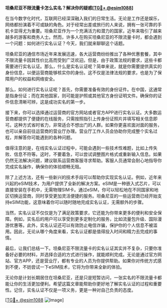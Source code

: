 **坦桑尼亚不限流量卡怎么实名？解决你的疑惑[[TG💪+ @esim1088](https://t.me/s/esim1088)]**

在当今数字化时代，互联网已经深深融入我们的日常生活。无论是工作还是娱乐，网络都扮演着不可或缺的角色。对于经常出差或旅行的人来说，拥有一张可靠的手机卡显得尤为重要。坦桑尼亚作为一个充满活力和潜力的国家，近年来吸引了越来越多的游客和商务人士。然而，许多人在购买坦桑尼亚的不限流量卡时，都会遇到一个问题：如何进行实名认证？今天，我们就来聊聊这个话题。

坦桑尼亚的通信市场近年来发展迅速，各大运营商纷纷推出了各种优惠套餐，其中不限流量卡因其性价比高而受到广泛欢迎。但是，由于政策法规的要求，这些卡都需要进行实名认证。那么，什么是实名认证呢？简单来说，就是你需要提供真实的身份信息，以便运营商能够核实你的身份。这不仅是法律法规的要求，也是为了保障用户的权益和网络安全。

那么，如何进行实名认证呢？首先，你需要准备有效的身份证件。在中国，这通常是指身份证；而在其他国家，则可能是护照或其他官方身份证明文件。确保你的证件信息清晰可辨，这是成功实名的第一步。

接下来，你可以选择通过运营商的官方网站或者官方APP进行实名认证。大多数运营商都提供了便捷的在线服务，只需按照指引上传身份证照片并填写相关信息即可。这种方式省时省力，非常适合不想出门的人群。如果你更喜欢面对面的服务，也可以亲自前往运营商的营业厅办理。营业厅工作人员会协助你完成整个实名过程，并解答你可能遇到的各种问题。

值得注意的是，在线实名认证过程中，可能会遇到一些技术性难题，比如上传失败、信息不符等。这时，不要着急，可以尝试调整图片格式或重新输入信息。如果仍然无法解决问题，建议联系运营商客服寻求帮助。客服人员通常会耐心地指导你完成实名操作，确保你的体验顺畅无阻。

除了上述方法，还有一些新兴的技术手段可以帮助你实现实名认证。例如，近年来兴起的eSIM技术，为用户提供了全新的解决方案。eSIM是一种嵌入式芯片，可以直接安装在手机中，无需物理SIM卡。通过eSIM，你可以轻松地在不同国家和地区切换运营商，同时享受更加灵活便捷的服务。坦桑尼亚的一些运营商已经开始支持eSIM功能，这意味着你可以随时随地完成实名认证，无需额外的步骤。

当然，实名认证不仅仅是为了满足政策要求，它还能为你带来更多的便利和安全保障。例如，实名后的用户可以享受到更多定制化的服务，比如流量包升级、国际漫游优惠等。此外，实名认证还可以有效防止电信诈骗，保护你的个人信息不被滥用。因此，无论从哪个角度来看，实名认证都是值得投入时间和精力去完成的事情。

最后，让我们总结一下。坦桑尼亚不限流量卡的实名认证其实并不复杂，只要你准备好必要的材料，并选择合适的方式进行操作，就能顺利完成。无论是通过官方网站、官方APP，还是营业厅，都有专业的人员为你提供帮助。如果你对传统方式感到不便，不妨尝试一下eSIM技术，它将为你带来全新的体验。

无论你是计划长期居住在坦桑尼亚，还是只是短暂访问，一张实名的不限流量卡都能让你的生活更加便利。希望这篇文章能帮助你更好地了解实名认证的过程和重要性。记住，实名认证不仅是一项义务，更是一种对自己负责的态度。

[[TG💪+ @esim1088](https://t.me/s/esim1088) ![Image](https://i.postimg.cc/4NQfJmqS/Snipaste-2025-05-13-00-14-12.png)]